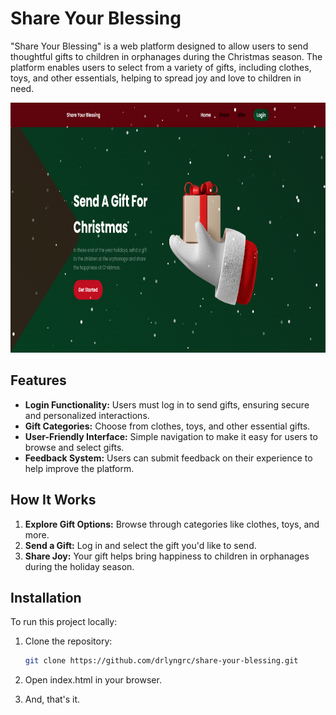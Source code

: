 # Share Your Blessing
"Share Your Blessing" is a web platform designed to allow users to send thoughtful gifts to children in orphanages during the Christmas season. The platform enables users to select from a variety of gifts, including clothes, toys, and other essentials, helping to spread joy and love to children in need.

<div align="center"><img src="Source Code/assets/img/sample.png" alt="PINDOT main" width="680" height="400">  </div>

## Features

- **Login Functionality:** Users must log in to send gifts, ensuring secure and personalized interactions.
- **Gift Categories:** Choose from clothes, toys, and other essential gifts.
- **User-Friendly Interface:** Simple navigation to make it easy for users to browse and select gifts.
- **Feedback System:** Users can submit feedback on their experience to help improve the platform.

## How It Works

1. **Explore Gift Options:** Browse through categories like clothes, toys, and more.
2. **Send a Gift:** Log in and select the gift you'd like to send.
3. **Share Joy:** Your gift helps bring happiness to children in orphanages during the holiday season.

## Installation

To run this project locally:

1. Clone the repository:
   ```bash
   git clone https://github.com/drlyngrc/share-your-blessing.git

2. Open index.html in your browser. 

3. And, that's it.
